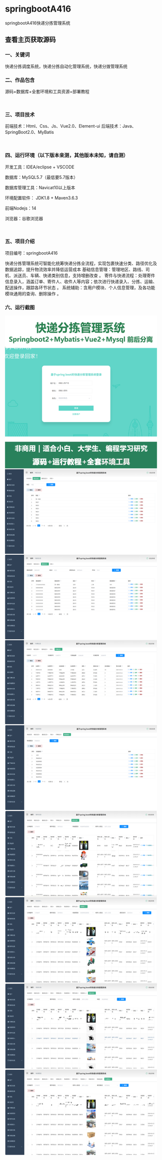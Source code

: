 # springbootA416
springbootA416快递分拣管理系统
 
## 查看主页获取源码


### 一、关键词

快递分拣调度系统，快递分拣自动化管理系统，快递分拨管理系统
<br/>

### 二、作品包含

源码+数据库+全套环境和工具资源+部署教程


<br/>

### 三、项目技术

前端技术：Html、Css、Js、Vue2.0、Element-ui 
后端技术：Java、SpringBoot2.0、MyBatis

  

<br/>

### 四、运行环境（以下版本亲测，其他版本未知，请自测）

开发工具：IDEA/eclipse  + VSCODE

数据库：MySQL5.7（最低要5.7版本）

数据库管理工具：Navicat10以上版本

环境配置软件： JDK1.8 + Maven3.6.3

前端Nodejs：14

浏览器：谷歌浏览器



<br/>

### 五、项目介绍

项目编号：springbootA416

快递分拣管理系统可智能化统筹快递分拣全流程，实现包裹快速分类、路径优化及数据追踪，提升物流效率并降低运营成本
基础信息管理：管理地区、路线、司机、派送员、车辆、快递类别信息，支持增删改查 。
寄件与快递流程：处理寄件信息录入，涵盖订单、寄件人、收件人等内容；依次进行快递录入、分拣、运输、配送操作，跟踪各环节状态 。
系统辅助：含用户模块、个人信息管理，及各功能模块通用的查询、删除操作 。


### 六、运行截图

![cover.png](./cover.png)
![1.png](./1.png)
![2.png](./2.png)
![3.png](./3.png)
![4.png](./4.png)
![5.png](./5.png)
![6.png](./6.png)
![7.png](./7.png)
![8.png](./8.png)
